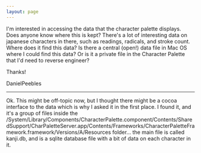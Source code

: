 ```yaml
---
layout: page
---
```


I'm interested in accessing the data that the character palette displays. Does anyone know where this is kept? There's a lot of interesting data on japanese characters in there, such as readings, radicals, and stroke count. Where does it find this data? Is there a central (open!) data file in Mac OS where I could find this data? Or is it a private file in the Character Palette that I'd need to reverse engineer?

Thanks!

DanielPeebles

----
Ok. This might be off-topic now, but I thought there might be a cocoa interface to the data which is why I asked it in the first place. I found it, and it's a group of files inside the /System/Library/Components/CharacterPalette.component/Contents/SharedSupport/CharPaletteServer.app/Contents/Frameworks/CharacterPaletteFramework.framework/Versions/A/Resources folder... the main file is called kanji.db, and is a sqlite database file with a bit of data on each character in it.
